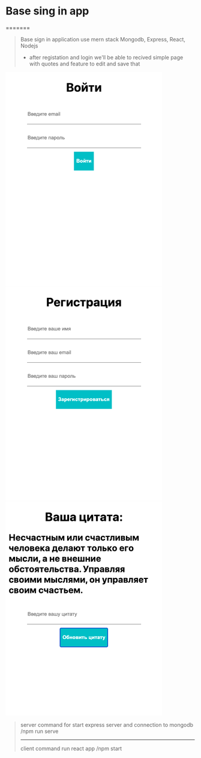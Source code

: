 
# Base sing in app
=======
 > Base sign in application use mern stack Mongodb, Express, React, Nodejs
 > * after registation and login we'll be able to recived simple page with quotes and feature to edit and save that 

![alt text](Screenshot1.png "screen1")
![alt text](Screenshot2.png "screen2")
![alt text](Screenshot3.png "screen3")

> server command 
>  for start express server and connection to mongodb /npm run serve
> ***
> client command 
> run react app  /npm start
